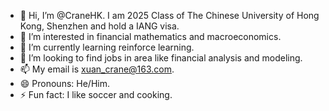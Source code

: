 - 👋 Hi, I’m @CraneHK. I am 2025 Class of The Chinese University of Hong Kong, Shenzhen and hold a IANG visa. 
- 👀 I’m interested in financial mathematics and macroeconomics.
- 🌱 I’m currently learning reinforce learning.
- 💞️ I’m looking to find jobs in area like financial analysis and modeling.
- 📫 My email is xuan_crane@163.com.
- 😄 Pronouns: He/Him.
- ⚡ Fun fact: I like soccer and cooking.

<!---
CraneHK/CraneHK is a ✨ special ✨ repository because its `README.md` (this file) appears on your GitHub profile.
You can click the Preview link to take a look at your changes.
--->
